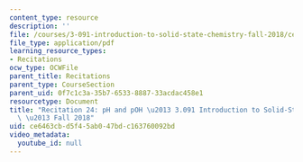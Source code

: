 ```yaml
---
content_type: resource
description: ''
file: /courses/3-091-introduction-to-solid-state-chemistry-fall-2018/ce6463cbd5f45ab047bdc163760092bd_MIT3_091F18_REC24.pdf
file_type: application/pdf
learning_resource_types:
- Recitations
ocw_type: OCWFile
parent_title: Recitations
parent_type: CourseSection
parent_uid: 0f7c1c3a-35b7-6533-8887-33acdac458e1
resourcetype: Document
title: "Recitation 24: pH and pOH \u2013 3.091 Introduction to Solid-State Chemistry\
  \ \u2013 Fall 2018"
uid: ce6463cb-d5f4-5ab0-47bd-c163760092bd
video_metadata:
  youtube_id: null
---
```

